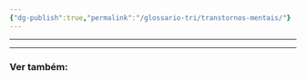 ```yaml
---
{"dg-publish":true,"permalink":"/glossario-tri/transtornos-mentais/"}
---
```



---










----

### Ver também:




